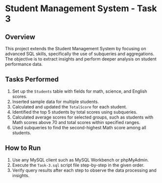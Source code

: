 # Student Management System - Task 3

## Overview  
This project extends the Student Management System by focusing on advanced SQL skills, specifically the use of subqueries and aggregations. The objective is to extract insights and perform deeper analysis on student performance data.

## Tasks Performed

1. Set up the `Students` table with fields for math, science, and English scores.
2. Inserted sample data for multiple students.
3. Calculated and updated the `TotalScore` for each student.
4. Identified the top 5 students by total scores using subqueries.
5. Calculated average scores for selected groups, such as students with Math scores above 70 and total scores within specified ranges.
6. Used subqueries to find the second-highest Math score among all students.

## How to Run

1. Use any MySQL client such as MySQL Workbench or phpMyAdmin.
2. Execute the `Task-3.sql` script file step-by-step in the given order.
3. Verify query results after each step to observe the data processing and insights.

